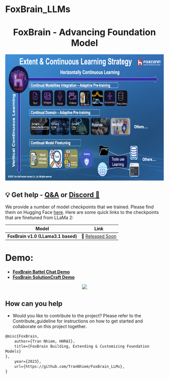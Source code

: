 # FoxBrain_LLMs


<h1 align="center">
  <span> FoxBrain - Advancing Foundation Model</span>
</h1>

<div align="center">
     <img width="auto" height="400px" src="./Images/FoxBrain_continuous_learning_strategy.png"/>
</div>


## 💡 Get help - [Q&A](https://github.com/TranNhiem/FoxBrain_LLMs/discussions) or [Discord 💬](https://discord.gg/z7epQGBR7q)
<!--
# News: 
+ [2023.08.27] We release BLOOMZ 3B, 7B instruction fine-tuning on 52k Traditional Chinese alpaca🔥
+ [2023.09.02] We release LLaMA2 7B, 13B (4k and 8K Context Length) fine-tuning on 200k Zh_Chinese and English pair Mix Instruction 🔥

+ [Comming_soon] We release Yi 6B, 34B fine-tuning on 200k Zh_Chinese and English pair Mix Instruction 🔥
-->

We provide a number of model checkpoints that we trained. Please find them on Hugging Face [here](https://huggingface.co/trannhiem). Here are some quick links to the checkpoints that are finetuned from LLaMa 2:

| **Model**         |                   **Link**                                                            | 
|--------------------------------------------------------|-------------------------------------------------------------------------------------------------------------------------------|
| **FoxBrain v1.0  (LLama3.1 based)**  | 🤗 <a href="" target="_blank">Released Soon</a>  | 
<!--
| **FoxBrain v1.0 7B SFT (LLama2 based)**  | 🤗 <a href="" target="_blank">Zh_llama2_7B_8K_SFT_General_domain</a>  | 
| **FoxBrain v1.0 13 B SFT (LLama2 based)**  | 🤗 <a href="" target="_blank">Zh_LLama2_13B_4K_SFT_General_Domain_Knowledge</a>  | 
| **FoxBrain v1.0 7B SFT (LLama2 based)**  | 🤗 <a href="" target="_blank">Zh_llama2_7B_4K_SFT_General_domain</a>  | 
| **FoxBrain v1.0 SFT 3B (Bloomz Based)** | 🤗 <a href="" target="_blank">Zh_Bloomz_3B_SFT </a>  | 
| **FoxBrain v1.0 SFT 7B (Bloomz Based)** | 🤗 <a href="" target="_blank">Zh_Bloomz_7B_SFT </a>  | 

-->



# Demo: 

+ [**FoxBrain Battel Chat  Demo**](http://13.65.249.11:8886/)
+ [**FoxBrain SolutionCraft Demo**](http://13.65.249.11:8884/)



<div align="center">
     <img width="auto" height="500px" src="./images/Vietassistant_GPT.gif"/>
</div>




## How can you help

+ Would you like to contribute to the project? Please refer to the Contribute_guideline for instructions on how to get started and collaborate on this project together.

```
@misc{FoxBrain,
    author={Tran Nhiem, HHRAI},
    title={FoxBrain Building, Extending & Customizing Foundation Models}
},
    year={2023},
    url={https://github.com/TranNhiem/FoxBrain_LLMs},
}
```


